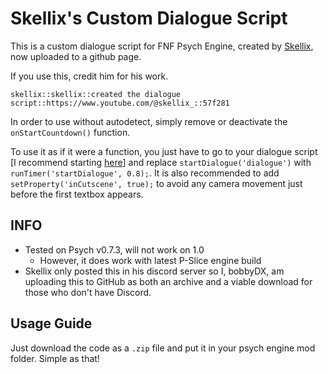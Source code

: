 # Skellix's Custom Dialogue Script

This is a custom dialogue script for FNF Psych Engine, created by [Skellix](https://www.youtube.com/@skellix_), now uploaded to a github page.

If you use this, credit him for his work.

`skellix::skellix::created the dialogue script::https://www.youtube.com/@skellix_::57f281`

In order to use without autodetect, simply remove or deactivate the `onStartCountdown()` function.

To use it as if it were a function, you just have to go to your dialogue script [I recommend starting [here](https://shadowmario.github.io/psychengine.lua/pages/snippets.html)] and replace `startDialogue('dialogue')` with `runTimer('startDialogue', 0.8);`. It is also recommended to add `setProperty('inCutscene', true);` to avoid any camera movement just before the first textbox appears.

## INFO

- Tested on Psych v0.7.3, will not work on 1.0
    - However, it does work with latest P-Slice engine build
- Skellix only posted this in his discord server so I, bobbyDX, am uploading this to GitHub as both an archive and a viable download for those who don't have Discord.

## Usage Guide

Just download the code as a `.zip` file and put it in your psych engine mod folder. Simple as that!
